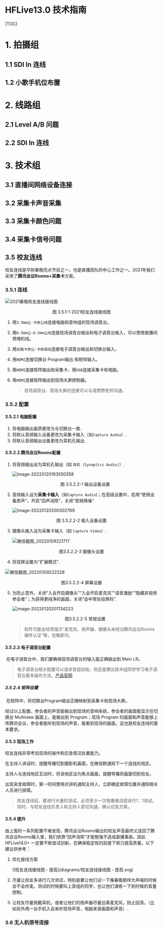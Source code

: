 # HFLive13.0 技术指南


[TOC]



# 1. 拍摄组

## 1.1 SDI In 连线

## 1.2 小歌手机位布置



# 2. 线路组

## 2.1 Level A/B 问题

## 2.2 SDI In 连线



# 3. 技术组

## 3.1 直播间网络设备连接

## 3.2 采集卡声音采集

## 3.3 采集卡颜色问题

## 3.4 采集卡信号问题

## 3.5 校友连线

校友连线是华附春晚亮点节目之一，也是直播团队的中心工作之一。2021年我们采用了**腾讯会议Rooms+采集卡**方案。

### 3.5.1 连线

![2021春晚校友连线接线图](diagrams/2021春晚校友连线接线图.svg)

<center class="img-note">图 3.5.1-1 2021校友连线接线图</center>

1. 用`3.5mm公-卡侬公线`连接电脑和音响组的现场调音台。

2. 用`6.5mm公-6.5mm公线`连接现场调音台输出和电子调音台输入，可以使用直播间预埋的线。

3. 用`双路卡侬公-卡侬母线`连接电子调音台输出和切换台输入。

4. 用`HDMI`连接切换台 Program输出 和矩阵输入。

5. 用`HDMI`连接矩阵输出和采集卡，用`USB`连接采集卡和电脑。

6. 用`HDMI`连接矩阵输出到现场大屏控制器。

   > 现场调音台、现场大屏的连接可以与凌燃燃老师沟通。

### 3.5.2 配置

#### 3.5.2.1 电脑配置

1. 将电脑输出画质更改为与切换台一致.
2. 将默认音频输入设备更改为采集卡输入（如`Capture Audio`）.
3. 将默认音频输出设备更改为耳机孔输出.

#### 3.5.2.2 腾讯会议Rooms配置

1. 将音频输出设为耳机孔输出（如 `耳机 (Synaptics Audio)`）.

   ![image-20220120193550358](image/image-20220120193550358.png)

   <center>图 3.5.2.2-1 输出设备设置</center>

2. 音频输入设为**采集卡输入**（如`Capture Audio`)；在高级设置中，启用“使用设备原声”，开启“回声消除”，关闭“音频降噪”.

	![image-20220120200302769](image/image-20220120200302769.png)

<center>图 3.5.2.2-2 输入设备设置</center>

3. 摄像头输入设为采集卡输入（如 `Capture Video`）.

	![微信截图_20220109221717](image/微信截图_20220109221717.png)

<center>图3.5.2.2-3 摄像头设置</center>

4. 将双屏设置为“扩展模式”.

  ![微信截图_20220109222328](image/微信截图_20220109222328.png)

  <center>图3.5.2.2-4 屏幕设置</center>

5. 为防止意外，关闭“入会开启摄像头”“入会开启麦克风”“语音激励”“隐藏非视频参会者”；为获得更纯净的画面，关闭“会中常驻投屏码”.

   ![image-20220120201134223](image/image-20220120201134223.png)

	<center>图3.5.2.2-5 常规设置</center>
	
	> 软件可能会经常提示“麦克风、扬声器、摄像头未经过腾讯会议Rooms硬件认证”等，忽略即可。

#### 3.5.2.3  电子调音台配置

​	在电子调音台中，我们要确保现场调音台的输入能正确输出到 Main LR。

> 电子调音台相关配置可以请求音组协助，但还是建议技术组同学学习电子调音台基本操作方法。[产品官网](https://www.behringer.com/product.html?modelCode=P0BI8)

##### 3.5.2.4 矩阵设置

​	在矩阵中，将切换台Program输出正确映射到采集卡和现场大屏。



经过以上配置，参会者的声音能输出到现场的音响系统，参会者的画面能显示在切换台 Multiview 画面上，能输出到 Program；现场 Program 的画面和声音能够上传腾讯会议，参会者能听到现场的声音，能看到现场的画面。这也是校友连线的基本要求。

#### 3.5.3 现场工作

   校友连线非常考验现场的操作和应急情况处置能力。

   在主持人讲话时，提醒导播切到摄影机画面，在微信群通知下一个连线的地区。

   主持人与连线地区互动时，将该地区设为焦点画面，提醒导播将画面切到校友。

   出现突发故障时，第一时间使用对讲机通知主持人，立即确定故障位置并通知相关人员进行排障。

   >校友连线前，要进行大量的测试。必须至少一次按春晚流程进行1：1测试。同时，与校友连线负责人和主持人密切沟通，确认应急方案。

#### 3.5.4 提升

​	由上面的一系列配置不难发现，腾讯会议Rooms输出的校友声音最终又送回了腾讯会议Rooms输入里，我们依靠“回声消除”才能勉强不造成直播事故。因此 HFLive14.0+ 一定要不断尝试创新，在确保稳定性的前提下努力提高质量。以下建议供参考：

1. 优化接线方案

   ![校友连线接线图 - 提高](diagrams/校友连线接线图 - 提高.svg)

2. 尽量让校友多进行几次测试，特别是要让他们试一下像春晚那样大声喊的时候会不会炸麦。测试的时候要叫上音组的同学，也让他们演练一下到时候的音量控制。

3. 让校友尽量佩戴耳机，或者让他们的扬声器尽量远离麦克风，防止回荡。（比如另外用一台手机入会来听现场声音，电脑来录画面和声音）.


### 3.6 无人机信号连接





